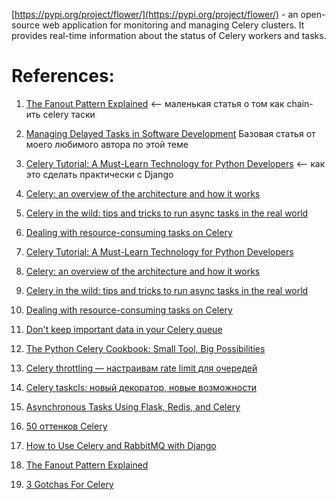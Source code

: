 
[https://pypi.org/project/flower/](https://pypi.org/project/flower/) - an open-source web application for monitoring and managing Celery clusters. It provides real-time information about the status of Celery workers and tasks.

# References:

1. [The Fanout Pattern Explained](https://www.better-simple.com/django/2023/12/06/fanout-pattern-explained/) <-- маленькая статья о том как chain-ить celery таски
2. [Managing Delayed Tasks in Software Development](https://medium.com/thedevproject/managing-delayed-tasks-in-software-development-41531fbf5710) Базовая статья от моего любимого автора по этой теме
3. [Celery Tutorial: A Must-Learn Technology for Python Developers](https://medium.com/swlh/python-developers-celery-is-a-must-learn-technology-heres-how-to-get-started-578f5d63fab3) <-- как это сделать практически с Django
4. [Celery: an overview of the architecture and how it works](https://www.vinta.com.br/blog/2017/celery-overview-archtecture-and-how-it-works/) 
5. [Celery in the wild: tips and tricks to run async tasks in the real world](https://www.vinta.com.br/blog/2018/celery-wild-tips-and-tricks-run-async-tasks-real-world/)
6. [Dealing with resource-consuming tasks on Celery](https://www.vinta.com.br/blog/2018/dealing-resource-consuming-tasks-celery/)

2. [Celery Tutorial: A Must-Learn Technology for Python Developers](https://medium.com/swlh/python-developers-celery-is-a-must-learn-technology-heres-how-to-get-started-578f5d63fab3)
3. [Celery: an overview of the architecture and how it works](https://www.vinta.com.br/blog/2017/celery-overview-archtecture-and-how-it-works/)
4. [Celery in the wild: tips and tricks to run async tasks in the real world](https://www.vinta.com.br/blog/2018/celery-wild-tips-and-tricks-run-async-tasks-real-world/)
5. [Dealing with resource-consuming tasks on Celery](https://www.vinta.com.br/blog/2018/dealing-resource-consuming-tasks-celery/)
6. [Don't keep important data in your Celery queue](https://www.caktusgroup.com/blog/2016/10/18/dont-keep-important-data-your-celery-queue/)
7. [The Python Celery Cookbook: Small Tool, Big Possibilities](https://djangostars.com/blog/the-python-celery-cookbook-small-tool-big-possibilities/)
8. [Celery throttling — настраивам rate limit для очередей](https://habr.com/ru/post/494090/)
9. [Celery taskcls: новый декоратор, новые возможности](https://habr.com/ru/articles/470547/)
10. [Asynchronous Tasks Using Flask, Redis, and Celery](https://stackabuse.com/asynchronous-tasks-using-flask-redis-and-celery/)
11. [50 оттенков Celery](https://habr.com/ru/company/oleg-bunin/blog/433476/)
12. [How to Use Celery and RabbitMQ with Django](https://simpleisbetterthancomplex.com/tutorial/2017/08/20/how-to-use-celery-with-django.html)
13. [The Fanout Pattern Explained](https://www.better-simple.com/django/2023/12/06/fanout-pattern-explained/)
14. [3 Gotchas For Celery](https://wiredcraft.com/blog/3-gotchas-for-celery/)